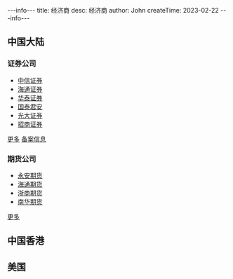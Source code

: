 ---info---
title: 经济商
desc: 经济商
author: John
createTime: 2023-02-22
---info---

## 中国大陆
### 证券公司
+ [中信证券](http://sd.citics.com/)
+ [海通证券](https://www.htsec.com/)
+ [华泰证券](https://www.htsc.com.cn/)
+ [国泰君安](https://www.gtja.com/)
+ [光大证券](http://www.ebscn.com/)
+ [招商证券](http://www.cmschina.com/)

[更多](https://www.sac.net.cn/wlzf/hfjgxxgs/) [备案信息](https://jg.sac.net.cn/pages/publicity/securities-list.html)

### 期货公司
+ [永安期货](http://www.yafco.com/)
+ [海通期货](http://www.htfutures.com)
+ [浙商期货](http://www.cnzsqh.com/)
+ [南华期货](http://www.nanhua.net/)

[更多](http://www.cfachina.org/informationpublicity/futurescompanyinformantionpublicity/qhgsjbqk/)

## 中国香港

## 美国